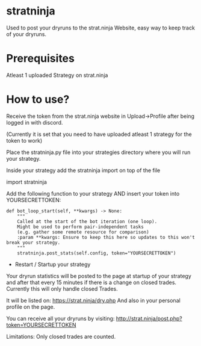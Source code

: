 # stratninja
Used to post your dryruns to the strat.ninja Website, easy way to keep track of your dryruns.

# Prerequisites
Atleast 1 uploaded Strategy on strat.ninja

# How to use?

Receive the token from the strat.ninja website in Upload->Profile after being logged in with discord.

(Currently it is set that you need to have uploaded atleast 1 strategy for the token to work)

Place the stratninja.py file into your strategies directory where you will run your strategy.

Inside your strategy add the stratninja import on top of the file

import stratninja

Add the following function to your strategy AND insert your token into YOURSECRETTOKEN:

    def bot_loop_start(self, **kwargs) -> None:
        """
        Called at the start of the bot iteration (one loop).
        Might be used to perform pair-independent tasks
        (e.g. gather some remote resource for comparison)
        :param **kwargs: Ensure to keep this here so updates to this won't break your strategy.
        """
        stratninja.post_stats(self.config, token="YOURSECRETTOKEN")


- Restart / Startup your strategy

Your dryrun statistics will be posted to the page at startup of your strategy and after that every 15 minutes if there is a change on closed trades.
Currently this will only handle closed Trades.

It will be listed on:
https://strat.ninja/dry.php
And also in your personal profile on the page.

You can receive all your dryruns by visiting:
http://strat.ninja/post.php?token=YOURSECRETTOKEN

Limitations:
Only closed trades are counted.

